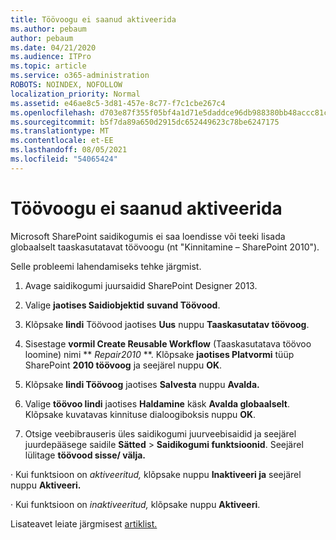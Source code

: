 ```yaml
---
title: Töövoogu ei saanud aktiveerida
ms.author: pebaum
author: pebaum
ms.date: 04/21/2020
ms.audience: ITPro
ms.topic: article
ms.service: o365-administration
ROBOTS: NOINDEX, NOFOLLOW
localization_priority: Normal
ms.assetid: e46ae8c5-3d81-457e-8c77-f7c1cbe267c4
ms.openlocfilehash: d703e87f355f05bf4a1d71e5daddce96db988380bb48accc81c95f1ba91fbb2b
ms.sourcegitcommit: b5f7da89a650d2915dc652449623c78be6247175
ms.translationtype: MT
ms.contentlocale: et-EE
ms.lasthandoff: 08/05/2021
ms.locfileid: "54065424"
---
```

# <a name="missing-workflow-failed-to-activate"></a>Töövoogu ei saanud aktiveerida

Microsoft SharePoint saidikogumis ei saa loendisse või teeki lisada globaalselt taaskasutatavat töövoogu (nt "Kinnitamine – SharePoint 2010").
  
Selle probleemi lahendamiseks tehke järgmist. 
  
1. Avage saidikogumi juursaidid SharePoint Designer 2013.
  
2. Valige **jaotises Saidiobjektid** **suvand Töövood**. 
  
3. Klõpsake **lindi** Töövood jaotises **Uus** nuppu **Taaskasutatav töövoog**. 
  
4. Sisestage **vormil Create Reusable Workflow** (Taaskasutatava töövoo loomine) nimi ** *Repair2010* **. Klõpsake **jaotises Platvormi** tüüp SharePoint **2010 töövoog** ja seejärel nuppu **OK**. 
  
1. Klõpsake **lindi Töövoog** jaotises **Salvesta** nuppu **Avalda.** 
  
2. Valige **töövoo lindi** jaotises **Haldamine** käsk **Avalda globaalselt**. Klõpsake kuvatavas kinnituse dialoogiboksis nuppu **OK**. 
  
3. Otsige veebibrauseris üles saidikogumi juurveebisaidid ja seejärel juurdepääsege saidile **Sätted** \> **Saidikogumi funktsioonid**. Seejärel lülitage **töövood sisse/ välja.** 
  
· Kui funktsioon on *aktiveeritud,* klõpsake nuppu **Inaktiveeri ja** seejärel nuppu **Aktiveeri.** 
  
· Kui funktsioon on  *inaktiveeritud,*  klõpsake nuppu **Aktiveeri**. 
  
Lisateavet leiate järgmisest [artiklist.](https://go.microsoft.com/fwlink/?linkid=2047770&amp;clcid=0x409)
  

